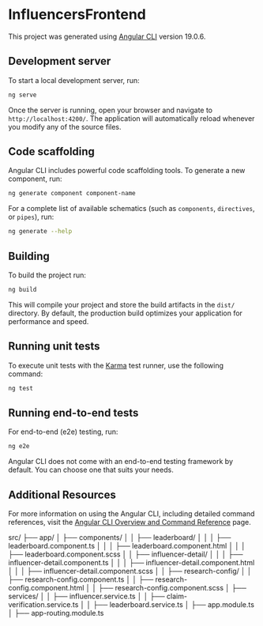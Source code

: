 # InfluencersFrontend

This project was generated using [Angular CLI](https://github.com/angular/angular-cli) version 19.0.6.

## Development server

To start a local development server, run:

```bash
ng serve
```

Once the server is running, open your browser and navigate to `http://localhost:4200/`. The application will automatically reload whenever you modify any of the source files.

## Code scaffolding

Angular CLI includes powerful code scaffolding tools. To generate a new component, run:

```bash
ng generate component component-name
```

For a complete list of available schematics (such as `components`, `directives`, or `pipes`), run:

```bash
ng generate --help
```

## Building

To build the project run:

```bash
ng build
```

This will compile your project and store the build artifacts in the `dist/` directory. By default, the production build optimizes your application for performance and speed.

## Running unit tests

To execute unit tests with the [Karma](https://karma-runner.github.io) test runner, use the following command:

```bash
ng test
```

## Running end-to-end tests

For end-to-end (e2e) testing, run:

```bash
ng e2e
```

Angular CLI does not come with an end-to-end testing framework by default. You can choose one that suits your needs.

## Additional Resources

For more information on using the Angular CLI, including detailed command references, visit the [Angular CLI Overview and Command Reference](https://angular.dev/tools/cli) page.


src/
├── app/
│   ├── components/
│   │   ├── leaderboard/
│   │   │   ├── leaderboard.component.ts
│   │   │   ├── leaderboard.component.html
│   │   │   ├── leaderboard.component.scss
│   │   ├── influencer-detail/
│   │   │   ├── influencer-detail.component.ts
│   │   │   ├── influencer-detail.component.html
│   │   │   ├── influencer-detail.component.scss
│   │   ├── research-config/
│   │       ├── research-config.component.ts
│   │       ├── research-config.component.html
│   │       ├── research-config.component.scss
│   ├── services/
│   │   ├── influencer.service.ts
│   │   ├── claim-verification.service.ts
│   │   ├── leaderboard.service.ts
│   ├── app.module.ts
│   ├── app-routing.module.ts
